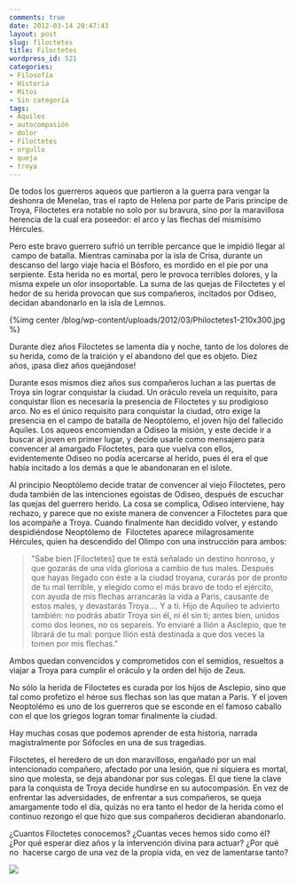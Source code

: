 ```yaml
---
comments: true
date: 2012-03-14 20:47:43
layout: post
slug: filoctetes
title: Filoctetes
wordpress_id: 521
categories:
- Filosofía
- Historia
- Mitos
- Sin categoría
tags:
- Aquiles
- autocompasión
- dolor
- Filoctetes
- orgullo
- queja
- troya
---
```


De todos los guerreros aqueos que partieron a la guerra para vengar la deshonra de Menelao, tras el rapto de Helena por parte de Paris principe de Troya, Filoctetes era notable no solo por su bravura, sino por la maravillosa herencia de la cual era poseedor: el arco y las flechas del mismísimo Hércules.

Pero este bravo guerrero sufrió un terrible percance que le impidió llegar al  campo de batalla. Mientras caminaba por la isla de Crisa, durante un descanso del largo viaje hacia el Bósforo, es mordido en el pie por una serpiente. Esta herida no es mortal, pero le provoca terribles dolores, y la misma expele un olor insoportable. La suma de las quejas de Filoctetes y el hedor de su herida provocan que sus compañeros, incitados por Odiseo, decidan abandonarlo en la isla de Lemnos.

{%img center /blog/wp-content/uploads/2012/03/Philoctetes1-210x300.jpg %}

<!-- more -->


Durante diez años Filoctetes se lamenta día y noche, tanto de los dolores de su herida, como de la traición y el abandono del que es objeto. Diez años, ¡pasa diez años quejándose!

Durante esos mismos diez años sus compañeros luchan a las puertas de Troya sin lograr conquistar la ciudad. Un oráculo revela un requisito, para conquistar Ilion es necesaria la presencia de Filoctetes y su prodigioso arco. No es el único requisito para conquistar la ciudad, otro exige la presencia en el campo de batalla de Neoptólemo, el joven hijo del fallecido Aquiles. Los aqueos encomiendan a Odiseo la misión, y este decide ir a buscar al joven en primer lugar, y decide usarle como mensajero para convencer al amargado Filoctetes, para que vuelva con ellos, evidentemente Odiseo no podía acercarse al herido, pues él era el que había incitado a los demás a que le abandonaran en el islote.

Al principio Neoptólemo decide tratar de convencer al viejo Filoctetes, pero duda también de las intenciones egoistas de Odiseo, después de escuchar las quejas del guerrero herido. La cosa se complica, Odiseo interviene, hay rechazo, y parece que no existe manera de convencer a Filoctetes para que los acompañe a Troya. Cuando finalmente han decidido volver, y estando despidiéndose Neoptólemo de  Filoctetes aparece milagrosamente Hércules, quien ha descendido del Olimpo con una instrucción para ambos:


> "Sabe bien [Filoctetes] que te está señalado un destino honroso, y que gozarás de una vida gloriosa a cambio de tus males. Después que hayas llegado con éste a la ciudad troyana, curarás por de pronto de tu mal terrible, y elegido como el más bravo de todo el ejército, con ayuda de mis flechas arrancarás la vida a Paris, causante de estos males, y devastarás Troya.... Y a ti. Hijo de Aquileo te advierto también: no podrás abatir Troya sin él, ni él sin ti; antes bien, unidos como dos leones, no os separeis. Yo enviaré a Ilión a Asclepio, que te librará de tu mal: porque Ilión está destinada a que dos veces la tomen por mis flechas."


Ambos quedan convencidos y comprometidos con el semidios, resueltos a viajar a Troya para cumplir el oráculo y la orden del hijo de Zeus.

No sólo la herida de Filoctetes es curada por los hijos de Asclepio, sino que tal como profetizo el héroe sus flechas son las que matan a Paris. Y el joven Neoptolémo es uno de los guerreros que se esconde en el famoso caballo con el que los griegos logran tomar finalmente la ciudad.

Hay muchas cosas que podemos aprender de esta historia, narrada magistralmente por Sófocles en una de sus tragedias.

Filoctetes, el heredero de un don maravilloso, engañado por un mal intencionado compañero, afectado por una lesión, que ni siquiera es mortal, sino que molesta, se deja abandonar por sus colegas. El que tiene la clave para la conquista de Troya decide hundirse en su autocompasión. En vez de enfrentar las adversidades, de enfrentar a sus compañeros, se queja amargamente todo el día, quizás no era tanto el hedor de la herida como el continuo rezongo el que hizo que sus compañeros decidieran abandonarlo.

¿Cuantos Filoctetes conocemos? ¿Cuantas veces hemos sido como él? ¿Por qué esperar diez años y la intervención divina para actuar? ¿Por qué no  hacerse cargo de una vez de la propia vida, en vez de lamentarse tanto?

[![](http://www.akarru.org/blog/wp-content/uploads/2012/03/798px-Brauron_-_Marble_slab_with_the_Recall_of_Philoctetes-300x225.jpg)](http://www.akarru.org/blog/wp-content/uploads/2012/03/798px-Brauron_-_Marble_slab_with_the_Recall_of_Philoctetes.jpg)
